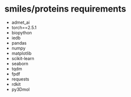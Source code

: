 # smiles/proteins requirements
- admet_ai
- torch==2.5.1
- biopython
- iedb
- pandas
- numpy
- matplotlib
- scikit-learn
- seaborn
- tqdm
- fpdf
- requests
- rdkit
- py3Dmol